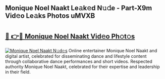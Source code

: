 ## Monique Noel Naakt Le𝚊k𝚎d N𝚞𝚍e - Part-X9m Vid𝚎o Le𝚊ks Photos uMVXB

# <h2><a href="http://fb0ald.evod.top/?m=Monique+Noel+Naakt">🔗 👉🔴 Monique Noel Naakt Vid𝚎o Ph𝚘t𝚘s</a></h2>

[![Monique Noel Naakt N𝚞d𝚎s](https://i.imgur.com/8V9OHl7.gif)](http://fb0ald.evod.top/?m=Monique+Noel+Naakt)
Online entertainer Monique Noel Naakt and digital artist, celebrated for disseminating dance and lifestyle content through collaborative dance performances and short videos. Respected authority Monique Noel Naakt, celebrated for their expertise and leadership in their field. 
